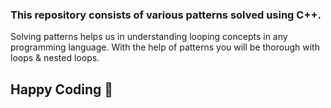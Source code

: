 ### This repository consists of various patterns solved using C++.

Solving patterns helps us in understanding looping concepts in any programming language.
With the help of patterns you will be thorough with loops & nested loops. 

## Happy Coding 🚀

